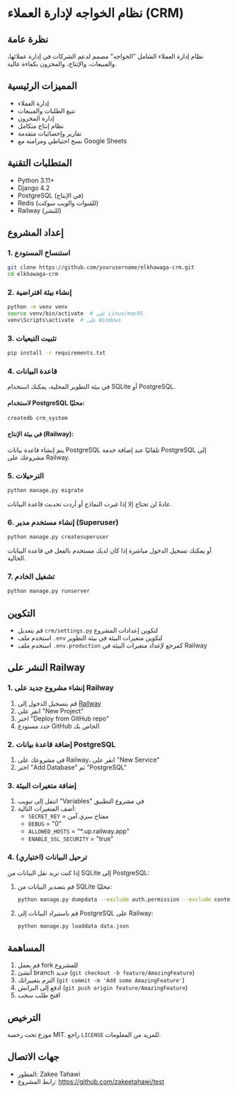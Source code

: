 # نظام الخواجه لإدارة العملاء (CRM)

## نظرة عامة
نظام إدارة العملاء الشامل "الخواجه" مصمم لدعم الشركات في إدارة عملائها، والمبيعات، والإنتاج، والمخزون بكفاءة عالية.

## المميزات الرئيسية
- إدارة العملاء
- تتبع الطلبات والمبيعات
- إدارة المخزون
- نظام إنتاج متكامل
- تقارير وإحصائيات متقدمة
- نسخ احتياطي ومزامنة مع Google Sheets

## المتطلبات التقنية
- Python 3.11+
- Django 4.2
- PostgreSQL (في الإنتاج)
- Redis (للقنوات والويب سوكت)
- Railway (للنشر)

## إعداد المشروع

### 1. استنساخ المستودع
```bash
git clone https://github.com/yourusername/elkhawaga-crm.git
cd elkhawaga-crm
```

### 2. إنشاء بيئة افتراضية
```bash
python -m venv venv
source venv/bin/activate  # على Linux/macOS
venv\Scripts\activate  # على Windows
```

### 3. تثبيت التبعيات
```bash
pip install -r requirements.txt
```

### 4. قاعدة البيانات

في بيئة التطوير المحلية، يمكنك استخدام SQLite أو PostgreSQL.

#### لاستخدام PostgreSQL محليًا:
```bash
createdb crm_system
```

#### في بيئة الإنتاج (Railway):
يتم إنشاء قاعدة بيانات PostgreSQL تلقائيًا عند إضافة خدمة PostgreSQL إلى مشروعك على Railway.

### 5. الترحيلات
```bash
python manage.py migrate
```
عادةً لن تحتاج إلا إذا غيرت النماذج أو أردت تحديث قاعدة البيانات.

### 6. إنشاء مستخدم مدير (Superuser)
```bash
python manage.py createsuperuser
```
أو يمكنك تسجيل الدخول مباشرة إذا كان لديك مستخدم بالفعل في قاعدة البيانات الحالية.

### 7. تشغيل الخادم
```bash
python manage.py runserver
```

## التكوين
- قم بتعديل `crm/settings.py` لتكوين إعدادات المشروع
- استخدم ملف `.env` لتكوين متغيرات البيئة في بيئة التطوير
- استخدم ملف `.env.production` كمرجع لإعداد متغيرات البيئة في Railway

## النشر على Railway

### 1. إنشاء مشروع جديد على Railway
1. قم بتسجيل الدخول إلى [Railway](https://railway.app/)
2. انقر على "New Project"
3. اختر "Deploy from GitHub repo"
4. حدد مستودع GitHub الخاص بك

### 2. إضافة قاعدة بيانات PostgreSQL
1. في مشروعك على Railway، انقر على "New Service"
2. اختر "Add Database" ثم "PostgreSQL"

### 3. إضافة متغيرات البيئة
1. انتقل إلى تبويب "Variables" في مشروع التطبيق
2. أضف المتغيرات التالية:
   - `SECRET_KEY` = مفتاح سري آمن
   - `DEBUG` = "0"
   - `ALLOWED_HOSTS` = "*.up.railway.app"
   - `ENABLE_SSL_SECURITY` = "true"

### 4. ترحيل البيانات (اختياري)
إذا كنت تريد نقل البيانات من SQLite إلى PostgreSQL:
1. قم بتصدير البيانات من SQLite محليًا:
   ```bash
   python manage.py dumpdata --exclude auth.permission --exclude contenttypes > data.json
   ```
2. قم باستيراد البيانات إلى PostgreSQL على Railway:
   ```bash
   python manage.py loaddata data.json
   ```

## المساهمة
1. قم بعمل fork للمشروع
2. أنشئ branch جديد (`git checkout -b feature/AmazingFeature`)
3. التزم بتغييراتك (`git commit -m 'Add some AmazingFeature'`)
4. ادفع إلى البرانش (`git push origin feature/AmazingFeature`)
5. افتح طلب سحب

## الترخيص
موزع تحت رخصة MIT. راجع `LICENSE` للمزيد من المعلومات.

## جهات الاتصال
- المطور: Zakee Tahawi
- رابط المشروع: https://github.com/zakeetahawi/test
